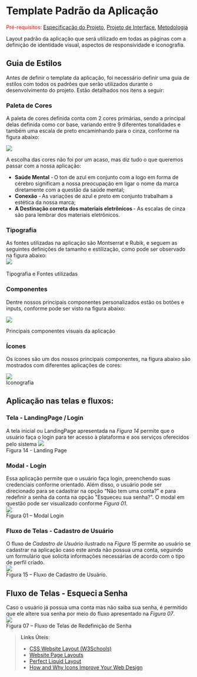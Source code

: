 # Template Padrão da Aplicação

<span style="color:red">Pré-requisitos: <a href="2-Especificação do Projeto.md"> Especificação do Projeto</a></span>, <a href="3-Projeto de Interface.md"> Projeto de Interface</a>, <a href="4-Metodologia.md"> Metodologia</a>

Layout padrão da aplicação que será utilizado em todas as páginas com a definição de identidade visual, aspectos de responsividade e iconografia.


## Guia de Estilos
Antes de definir o template da aplicação, foi necessário definir uma guia de estilos com todos os padrões que serão utilizados durante o desenvolvimento do projeto. Estão detalhados nos itens a seguir:

### Paleta de Cores
A paleta de cores definida conta com 2 cores primárias, sendo a principal delas definida como cor base, variando entre 9 diferentes tonalidades e também uma escala de preto encaminhando para o cinza, conforme na figura abaixo:

![](https://github.com/ICEI-PUC-Minas-PMV-ADS/pmv-ads-2022-1-e2-proj-int-t6-atencao_psicossocial/blob/main/docs/img/011-paleta%20de%20cores.png)

A escolha das cores não foi por um acaso, mas diz tudo o que queremos passar com a nossa aplicação:
- **Saúde Mental** - O ton de azul em conjunto com a logo em forma de cérebro significam a nossa preocupação em ligar o nome da marca diretamente com a questão da saúde mental;   
- **Conexão** - As variações de azul e preto em conjunto trabalham a estética da nossa marca;   
- **A Destinação correta dos materiais eletrônicos** - As escalas de cinza são para lembrar dos materiais eletrônicos.


### Tipografia
As fontes utilizadas na aplicação são Montserrat e Rubik, e seguem as seguintes definições de tamanho e estilização, como pode ser observado na figura abaixo:
<br>
![](https://github.com/ICEI-PUC-Minas-PMV-ADS/pmv-ads-2022-1-e2-proj-int-t6-atencao_psicossocial/blob/main/docs/img/10-tipografia.png)<br>
<br>
Tipografia e Fontes utilizadas<br>


### Componentes
Dentre nossos principais componentes personalizados estão os botões e inputs, conforme pode ser visto na figura abaixo:

![](https://github.com/ICEI-PUC-Minas-PMV-ADS/pmv-ads-2022-1-e2-proj-int-t6-atencao_psicossocial/blob/main/docs/img/13-botos.png)
<br>

Principais componentes visuais da aplicação<br>


### Ícones
Os ícones são um dos nossos principais componentes, na figura abaixo são mostrados com diferentes aplicações de cores:

![](https://github.com/ICEI-PUC-Minas-PMV-ADS/pmv-ads-2022-1-e2-proj-int-t6-atencao_psicossocial/blob/main/docs/img/12-icons.png)
<br>
Iconografia<br>

## Aplicação nas telas e fluxos:

### Tela - LandingPage / Login 
A tela inicial ou LandingPage apresentada na *Figura 14* permite que o usuário faça o login para ter acesso à plataforma e aos serviços oferecidos pelo sistema
![](https://github.com/ICEI-PUC-Minas-PMV-ADS/pmv-ads-2022-1-e2-proj-int-t6-atencao_psicossocial/blob/main/docs/img/14-Login%20e%20home.png)
<br>
Figura 14 - Landing Page <br>


### Modal - Login 
Essa aplicação permite que o usuário faça login, preenchendo suas credenciais conforme orientado. Além disso, o usuário pode ser direcionado para se cadastrar na opção “Não tem uma conta?” e para redefinir a senha da conta na opção "Esqueceu sua senha?". O modal em questão pode ser visualizado conforme *Figura 01*.
<br>
![](https://github.com/ICEI-PUC-Minas-PMV-ADS/pmv-ads-2022-1-e2-proj-int-t6-atencao_psicossocial/blob/main/docs/img/01-login.png) <br>
Figura 01 – Modal Login

### Fluxo de Telas - Cadastro de Usuário 
O fluxo de *Cadastro de Usuário* ilustrado na *Figura 15* permite ao usuário se cadastrar na aplicação caso este ainda não possua uma conta, seguindo um formulário que solicita informações necessárias de acordo com o tipo de perfil criado.
<br>
![](https://github.com/ICEI-PUC-Minas-PMV-ADS/pmv-ads-2022-1-e2-proj-int-t6-atencao_psicossocial/blob/main/docs/img/15-fluxo%20de%20cadastro.png) <br>
Figura 15 – Fluxo de Cadastro de Usuário. 

## Fluxo de Telas - Esqueci a Senha  
Caso o usuário já possua uma conta mas não saiba sua senha, é permitido que ele altere sua senha por meio do fluxo apresentado na *Figura 07*. 
<br>
![](https://github.com/ICEI-PUC-Minas-PMV-ADS/pmv-ads-2022-1-e2-proj-int-t6-atencao_psicossocial/blob/main/docs/img/07-Redefini%C3%A7%C3%A3o%20de%20senha.png) <br>
Figura 07 – Fluxo de Telas de Redefinição de Senha 



> **Links Úteis**:
>
> - [CSS Website Layout (W3Schools)](https://www.w3schools.com/css/css_website_layout.asp)
> - [Website Page Layouts](http://www.cellbiol.com/bioinformatics_web_development/chapter-3-your-first-web-page-learning-html-and-css/website-page-layouts/)
> - [Perfect Liquid Layout](https://matthewjamestaylor.com/perfect-liquid-layouts)
> - [How and Why Icons Improve Your Web Design](https://usabilla.com/blog/how-and-why-icons-improve-you-web-design/)

